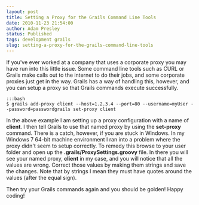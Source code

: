 ```yaml
---
layout: post
title: Setting a Proxy for the Grails Command Line Tools
date: 2010-11-23 21:54:00
author: Adam Presley
status: Published
tags: development grails
slug: setting-a-proxy-for-the-grails-command-line-tools
---
```


If you've ever worked at a company that uses a corporate proxy you may
have run into this little issue. Some command line tools such as CURL or
Grails make calls out to the internet to do their jobs, and some
corporate proxies just get in the way. Grails has a way of handling
this, however, and you can setup a proxy so that Grails commands execute
successfully.  
  
    :::bash
    $ grails add-proxy client --host=1.2.3.4 --port=80 --username=myUser --password=passwordgrails set-proxy client

In the above example I am setting up a proxy configuration with a name
of **client**. I then tell Grails to use that named proxy by using the
**set-proxy** command. There is a catch, however, if you are stuck in
Windows. In my Windows 7 64-bit machine environment I ran into a problem
where the proxy didn't seem to setup correctly. To remedy this browse to
your user folder and open up the **.grails/ProxySettings.groovy** file.
In there you will see your named proxy, **client** in my case, and you
will notice that all the values are wrong. Correct those values by
making them strings and save the changes. Note that by strings I mean
they must have quotes around the values (after the equal sign).   
  
Then try your Grails commands again and you should be golden! Happy
coding!
